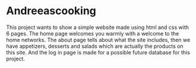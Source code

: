 # Andreeascooking
This project wants to show a simple website made using html and css with 6 pages. 
The home page welcomes you warmly with a welcome to the home networks. The about page tells about what the site includes, then we have appetizers, desserts and salads which are actually the products on this site.
And the log in page is made for a possible future database for this project. 

